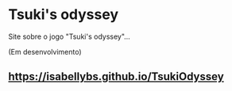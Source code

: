 # Tsuki's odyssey
Site sobre o jogo "Tsuki's odyssey"...

(Em desenvolvimento)
## https://isabellybs.github.io/TsukiOdyssey
